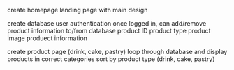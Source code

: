 create homepage
    landing page with main design

create database
     user authentication 
        once logged in, can add/remove product information to/from database
            product ID
                product type
                product image
                produect information

create product page (drink, cake, pastry)
    loop through database and display products in correct categories
        sort by product type (drink, cake, pastry)